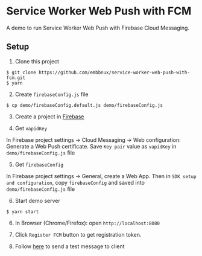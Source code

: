 # Service Worker Web Push with FCM

A demo to run Service Worker Web Push with Firebase Cloud Messaging.

## Setup

1. Clone this project

```
$ git clone https://github.com/embbnux/service-worker-web-push-with-fcm.git
$ yarn
```

2. Create `firebaseConfig.js` file

```
$ cp demo/firebaseConfig.default.js demo/firebaseConfig.js
```

3. Create a project in [Firebase](https://firebase.google.com/)

4. Get `vapidKey`

In Firebase project settings -> Cloud Messaging  -> Web configuration: Generate a Web Push certificate.
Save `Key pair` value as `vapidKey` in `demo/firebaseConfig.js` file

5. Get `firebaseConfig`

In Firebase project settings -> General, create a Web App.
Then in `SDK setup and configuration`, copy `firebaseConfig` and saved into `demo/firebaseConfig.js` file

6. Start demo server

```
$ yarn start
```

6. In Browser (Chrome/Firefox): open `http://localhost:8080`

7. Click `Register FCM` button to get registration token.

8. Follow [here](https://firebase.google.com/docs/cloud-messaging/js/first-message#send_a_test_notification_message) to send a test message to client
